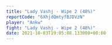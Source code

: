 ```yaml
---
title: "Lady Vashj - Wipe 2 (48%)"
reportCode: "6XhjdQmtyfBJDVzN"
player: "Ankw"
fight: "Lady Vashj - Wipe 2 (48%)"
date: 2021-10-03T19:05:08.133000+00:00
---
```

